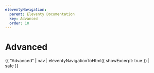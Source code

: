```yaml
---
eleventyNavigation:
  parent: Eleventy Documentation
  key: Advanced
  order: 10
---
```


# Advanced

{{ "Advanced" | nav | eleventyNavigationToHtml({ showExcerpt: true }) | safe }}
